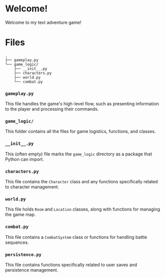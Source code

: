 # Welcome!
Welcome to my text adventure game!

# Files
```
.
├── gameplay.py
└── game_logic/
    ├── __init__.py
    ├── characters.py
    ├── world.py
    └── combat.py
```
### ```gameplay.py```
This file handles the game's high-level flow, such as presenting information to the player and processing their commands.

### ```game_logic/```
This folder contains all the files for game logistics, functions, and classes.

### ```__init__.py```
This (often empty) file marks the ```game_logic``` directory as a package that Python can import.

### ```characters.py```
This file contains the ```Character``` class and any functions specifically related to character management.

### ```world.py```
This file holds ```Room``` and ```Location``` classes, along with functions for managing the game map.

### ```combat.py```
This file contains a ```CombatSystem``` class or functions for handling battle sequences.

### ```persistence.py```
This file contains functions specifically related to user saves and persistence management.